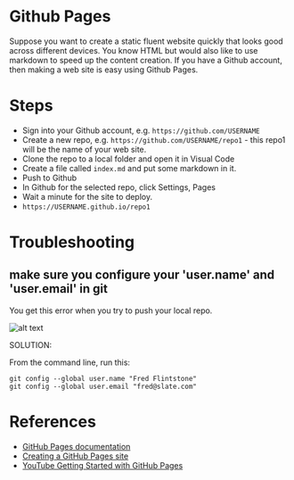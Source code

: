 # Github Pages

Suppose you want to create a static fluent website quickly that looks good across different devices. You know HTML but would also like to use markdown to speed up the content creation. If you have a Github account, then making a web site is easy using Github Pages.

# Steps

* Sign into your Github account, e.g. `https://github.com/USERNAME`
* Create a new repo, e.g. `https://github.com/USERNAME/repo1` - this repo1 will be the name of your web site.
* Clone the repo to a local folder and open it in Visual Code
* Create a file called `index.md` and put some markdown in it.
* Push to Github
* In Github for the selected repo, click Settings, Pages
* Wait a minute for the site to deploy.
* `https://USERNAME.github.io/repo1`

# Troubleshooting

## make sure you configure your 'user.name' and 'user.email' in git

You get this error when you try to push your local repo.

![alt text](/static/images/git-error-message.webp)

SOLUTION:

From the command line, run this:
```
git config --global user.name "Fred Flintstone"
git config --global user.email "fred@slate.com"
```

# References

* [GitHub Pages documentation](https://docs.github.com/en/pages)
* [Creating a GitHub Pages site](https://docs.github.com/en/pages/getting-started-with-github-pages/creating-a-github-pages-site)
* [YouTube Getting Started with GitHub Pages](https://www.youtube.com/watch?v=QyFcl_Fba-k)
